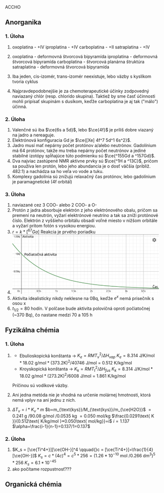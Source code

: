 ACCHO

## Anorganika
### 1. Úloha
1. oxoplatina - +IV
	iproplatina - +IV
	carboplatina - +II
	satraplatina - +IV

2. oxoplatina - deformovná štvorcová bipyramída
	iproplatina - deformovná štvorcová bipyramída
	carboplatina - štvorcová planárna štruktúra
	satraplatina - deformovná štvorcová bipyramída

3. Iba jeden, cis-izomér, trans-izomér neexistuje, lebo väzby s kyslíkom tvoria cyklus
4. Najpravdepodobnejšie je za chemoterapeutické účinky zodpovedný naviazaný chlór (resp. chlorido skupina). Taktiež by sme časť účinnosti mohli pripísať skupinám s dusíkom, keďže carboplatina je aj tak ("málo") účinná.

### 2. Úloha
1. Valenčné sú iba $\ce{6s a 5d}$, lebo $\ce{4f}$ je príliš dobre viazaný na jadro a nereaguje.
2. Elektrónová konfiguracia Gd je $\ce{[Xe] 4f^7 5d^1 6s^2}$.
3. Jadro musí mať nepárny počet protónov a/alebo neutrónov. Gadolínium má 64 protónov, takže mu treba nepárny počet neutrónov a jediné stabilné izotópy spĺňajúce túto podmienku sú $\ce{^155Gd a ^157Gd}$.
4. Dva najviac zastúpené NMR aktívne prvky sú $\ce{^1H a ^13C}$, pričom sa používa len protón, lebo jeho abundancia je o dosť väčšia (približ. 482:1) a nachádza sa ho veľa vo vode a tuku.
5. Komplexy gadolínia sú znižujú relaxačný čas protónov, lebo gadolínium je paramagnetické (4f orbitál)

### 3. Úloha
1. naviazané cez 3 COO- alebo 2 COO- a O-
2. Protón z jadra absorbuje elektrón z jeho elektrónového obalu, pričom sa premení na neutrón, vyžarí elektrónové neutríno a tak sa zníži protónové číslo. Elektrón z vyššieho orbitálu obsadí voľné miesto v nižšom orbitále a vyžarí pritom fotón s vysokou energiou.
3. $r = k*[^{67}Ga]$ Reakcia je prvého poriadku
4. ![](attachments/aktivita_graf.png)
5. Aktivita idealisticky nikdy neklesne na 0Bq, keďže $e^x$ nemá prisečník s osou x
6. $t_{1/2} = 80$ hodín. V polčase bude aktivita polovičná oproti počiatočnej (~370 Bq), čo nastane medzi 70 a 105 h

## Fyzikálna chémia
### 1. Úloha
1. - Ebulioskopická konštanta -> $K_e=RMT_v^2/\Delta H_{vap}$
	$K_e = 8.314 \ \text{J/K/mol} * 18.02 \ \text{g/mol} * (373.2 \text{K})^2 / 40746 \ \text{J/mol}$ = 0.512 K/kg/mol 
	- Kroyskopická konštanta -> $K_k=RMT_t^2/\Delta H_{fus}$
	$K_k = 8.314 \ \text{J/K/mol} * 18.02 \ \text{g/mol} * (273.2 \text{K})^2 / 6008 \ \text{J/mol}$ = 1.861 K/kg/mol

	Príčinou sú vodíkové väzby.

2. Ani jedna metóda nie je vhodná na určenie molárnej hmotnosti, ktorá nemá vplyv na ani jednu z nich.

3. $\Delta T_v = i * K_v * m$ 
	$b=m_{\text{kys}}/M_{\text{kys}}/m_{\ce{H2O}}$
	$=0.241\text{ g }/90.08\text{ g/mol }/0.0535\text{ kg }=0.050\text{ mol/kg}$
	$\frac{0.0291\text{ K }}{0.512\text{ K/kg/mol }*0.050\text{ mol/kg}}=i$
	$i=1.137$
	$\alpha=\frac{i-1}{n-1}=0.137/1=0.137$

### 2. Úloha
1. $K_s = [\ce{Ti^4+}][\ce{OH-}]^4 \qquad{}c = [\ce{Ti^4+}]=\frac{1}{4}[\ce{OH-}]$
	$K_s=c*(4c)^4=c^5*256=(1.26*10^{-10}\text{ mol }/0.266\text{ dm}^3)^5*256$
	$K_s=6.1*10^{-45}$
2. ako počítame rozpustnosť???


## Organická chémia
